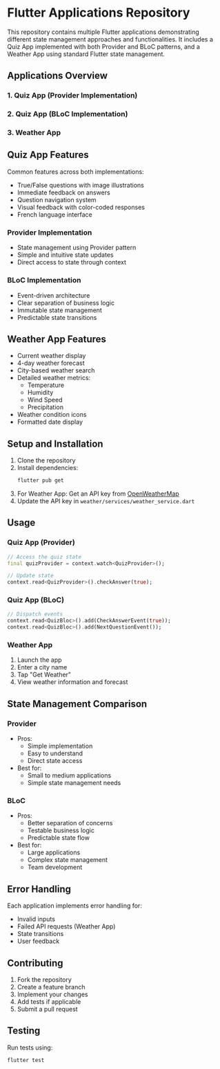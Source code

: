 # Flutter Applications Repository

This repository contains multiple Flutter applications demonstrating different state management approaches and functionalities. It includes a Quiz App implemented with both Provider and BLoC patterns, and a Weather App using standard Flutter state management.

## Applications Overview

### 1. Quiz App (Provider Implementation)
### 2. Quiz App (BLoC Implementation)
### 3. Weather App



## Quiz App Features

Common features across both implementations:
- True/False questions with image illustrations
- Immediate feedback on answers
- Question navigation system
- Visual feedback with color-coded responses
- French language interface

### Provider Implementation
- State management using Provider pattern
- Simple and intuitive state updates
- Direct access to state through context

### BLoC Implementation
- Event-driven architecture
- Clear separation of business logic
- Immutable state management
- Predictable state transitions

## Weather App Features

- Current weather display
- 4-day weather forecast
- City-based weather search
- Detailed weather metrics:
    - Temperature
    - Humidity
    - Wind Speed
    - Precipitation
- Weather condition icons
- Formatted date display

## Setup and Installation

1. Clone the repository
2. Install dependencies:
   ```bash
   flutter pub get
   ```
3. For Weather App: Get an API key from [OpenWeatherMap](https://openweathermap.org/api)
4. Update the API key in `weather/services/weather_service.dart`

## Usage

### Quiz App (Provider)
```dart
// Access the quiz state
final quizProvider = context.watch<QuizProvider>();

// Update state
context.read<QuizProvider>().checkAnswer(true);
```

### Quiz App (BLoC)
```dart
// Dispatch events
context.read<QuizBloc>().add(CheckAnswerEvent(true));
context.read<QuizBloc>().add(NextQuestionEvent());
```

### Weather App
1. Launch the app
2. Enter a city name
3. Tap "Get Weather"
4. View weather information and forecast

## State Management Comparison

### Provider
- Pros:
    - Simple implementation
    - Easy to understand
    - Direct state access
- Best for:
    - Small to medium applications
    - Simple state management needs

### BLoC
- Pros:
    - Better separation of concerns
    - Testable business logic
    - Predictable state flow
- Best for:
    - Large applications
    - Complex state management
    - Team development

## Error Handling

Each application implements error handling for:
- Invalid inputs
- Failed API requests (Weather App)
- State transitions
- User feedback

## Contributing

1. Fork the repository
2. Create a feature branch
3. Implement your changes
4. Add tests if applicable
5. Submit a pull request

## Testing

Run tests using:
```bash
flutter test
```

